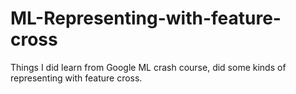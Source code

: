# ML-Representing-with-feature-cross
Things I did learn from Google ML crash course, did some kinds of representing with feature cross.
